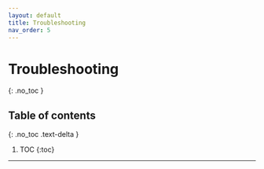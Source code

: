 ```yaml
---
layout: default
title: Troubleshooting
nav_order: 5 
---
```


# Troubleshooting
{: .no_toc }

## Table of contents
{: .no_toc .text-delta }

1. TOC
{:toc}

---